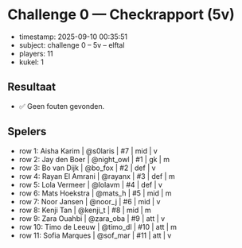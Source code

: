 ﻿# Challenge 0 — Checkrapport (5v)
- timestamp: 2025-09-10 00:35:51
- subject: challenge 0 – 5v – elftal
- players: 11
- kukel: 1

## Resultaat
* ✅ Geen fouten gevonden.

## Spelers
- row 1: Aisha Karim | @s0laris | #7 | mid | v
- row 2: Jay den Boer | @night_owl | #1 | gk | m
- row 3: Bo van Dijk | @bo_fox | #2 | def | v
- row 4: Rayan El Amrani | @rayanx | #3 | def | m
- row 5: Lola Vermeer | @lolavm | #4 | def | v
- row 6: Mats Hoekstra | @mats_h | #5 | mid | m
- row 7: Noor Jansen | @noor_j | #6 | mid | v
- row 8: Kenji Tan | @kenji_t | #8 | mid | m
- row 9: Zara Ouahbi | @zara_oba | #9 | att | v
- row 10: Timo de Leeuw | @timo_dl | #10 | att | m
- row 11: Sofia Marques | @sof_mar | #11 | att | v

